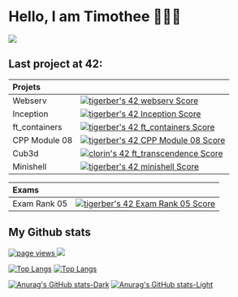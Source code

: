 <!-- **TimotheeGer/TimotheeGer** is a ✨ _special_ ✨ repository because its `README.md` (this file) appears on your GitHub profile.

Here are some ideas to get you started:

- 🔭 I’m currently working on ...
- 🌱 I’m currently learning ...
- 👯 I’m looking to collaborate on ...
- 🤔 I’m looking for help with ...
- 💬 Ask me about ...
- 📫 How to reach me: ...
- 😄 Pronouns: ...
- ⚡ Fun fact: ... -->

# Hello, I am Timothee 👨🏻‍🎓

<a href="https://github.com/JaeSeoKim/badge42">
  <img align="center" src="https://badge42.vercel.app/api/v2/cla6wyp7300250gmqvji3i8ez/stats?cursusId=21&coalitionId=9" />
</a>

## Last project at 42:

| Projets |  |
|:-------------------|:-----------------|
| Webserv|[![tigerber's 42 webserv Score](https://badge42.vercel.app/api/v2/cla6wyp7300250gmqvji3i8ez/project/2704519)](https://github.com/JaeSeoKim/badge42)|
| Inception|[![tigerber's 42 Inception Score](https://badge42.vercel.app/api/v2/cla6wyp7300250gmqvji3i8ez/project/2617319)](https://github.com/JaeSeoKim/badge42)|
| ft_containers| [![tigerber's 42 ft_containers Score](https://badge42.vercel.app/api/v2/cla6wyp7300250gmqvji3i8ez/project/2569493)](https://github.com/JaeSeoKim/badge42)|
| CPP Module 08| [![tigerber's 42 CPP Module 08 Score](https://badge42.vercel.app/api/v2/cla6wyp7300250gmqvji3i8ez/project/2558215)](https://github.com/JaeSeoKim/badge42)|
| Cub3d| [![clorin's 42 ft_transcendence Score](https://badge42.vercel.app/api/v2/cl25yu90q001109mjkto4tay3/project/2545525)](https://github.com/JaeSeoKim/badge42)|
| Minishell| [![tigerber's 42 minishell Score](https://badge42.vercel.app/api/v2/cla6wyp7300250gmqvji3i8ez/project/2414756)](https://github.com/JaeSeoKim/badge42)|

| Exams |  |
|:-------------------|:-----------------|
| Exam Rank 05|[![tigerber's 42 Exam Rank 05 Score](https://badge42.vercel.app/api/v2/cla6wyp7300250gmqvji3i8ez/project/2568617)](https://github.com/JaeSeoKim/badge42)|

## My Github stats

<p>
	<a href="https://github.com/TimotheeGer/TimotheeGer">
	  <img src="https://komarev.com/ghpvc/?username=TimotheeGer&style=flat-square" alt="page views" />
	</a>
	<a href="https://github.com/TimotheeGer/TimotheeGer?tab=followers">
	  <img src="https://img.shields.io/github/followers/TimotheeGer?color=green&logo=github&style=flat-square">
	</a>
</p>

[![Top Langs](https://github-readme-stats.vercel.app/api/top-langs/?username=TimotheeGer&layout=compact&theme=dracula&show#gh-dark-mode-only)](https://github.com/anuraghazra/github-readme-stats#gh-dark-mode-only)
[![Top Langs](https://github-readme-stats.vercel.app/api/top-langs/?username=TimotheeGer&layout=compact&theme=default&show#gh-light-mode-only)](https://github.com/anuraghazra/github-readme-stats#gh-light-mode-only)

[![Anurag's GitHub stats-Dark](https://github-readme-stats.vercel.app/api?username=TimotheeGer&show_icons=true&theme=dracula#gh-dark-mode-only)](https://github.com/anuraghazra/github-readme-stats#gh-dark-mode-only)
[![Anurag's GitHub stats-Light](https://github-readme-stats.vercel.app/api?username=TimotheeGer&show_icons=true&theme=default#gh-light-mode-only)](https://github.com/anuraghazra/github-readme-stats#gh-light-mode-only)

<!-- <picture>
  <source 
    srcset="https://github-readme-stats.vercel.app/api?username=TimotheeGer&show_icons=true&theme=dark"
    media="(prefers-color-scheme: dark)"
  />
  <source
    srcset="https://github-readme-stats.vercel.app/api?username=TimotheeGer&show_icons=true"
    media="(prefers-color-scheme: light), (prefers-color-scheme: no-preference)"
  />
    <img src="https://github-readme-stats.vercel.app/api?username=TimotheeGer&show_icons=true" />
</picture> -->
